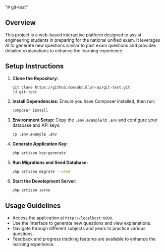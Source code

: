 "# git-test"

## Overview

This project is a web-based interactive platform designed to assist engineering students in preparing for the national unified exam. It leverages AI to generate new questions similar to past exam questions and provides detailed explanations to enhance the learning experience.

## Setup Instructions

1. **Clone the Repository:**
   ```bash
   git clone https://github.com/abdullah-az/git-test.git
   cd git-test
   ```

2. **Install Dependencies:**
   Ensure you have Composer installed, then run:
   ```bash
   composer install
   ```

3. **Environment Setup:**
   Copy the `.env.example` to `.env` and configure your database and API keys:
   ```bash
   cp .env.example .env
   ```

4. **Generate Application Key:**
   ```bash
   php artisan key:generate
   ```

5. **Run Migrations and Seed Database:**
   ```bash
   php artisan migrate --seed
   ```

6. **Start the Development Server:**
   ```bash
   php artisan serve
   ```

## Usage Guidelines

- Access the application at `http://localhost:8000`.
- Use the interface to generate new questions and view explanations.
- Navigate through different subjects and years to practice various questions.
- Feedback and progress tracking features are available to enhance the learning experience.

